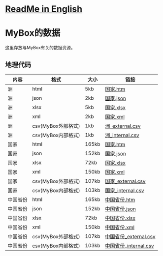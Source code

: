 # [ReadMe in English](http://mararsh.github.io/MyBox_data/tree/master/en)

# MyBox的数据
这里存放与MyBox有关的数据资源。

## 地理代码

| 内容 | 格式 | 大小 | 链接 |    
| --- | --- | --- |  --- |   
| 洲 | html | 5kb | [国家.htm](http://mararsh.github.io/MyBox_data/地理代码/洲.htm) |       
| 洲 | json | 2kb | [国家.json](http://mararsh.github.io/MyBox_data/地理代码/洲.json) |       
| 洲 | xlsx | 5kb | [国家.xlsx](http://mararsh.github.io/MyBox_data/地理代码/洲.xlsx) |       
| 洲 | xml | 2kb | [国家.xml](http://mararsh.github.io/MyBox_data/地理代码/洲.xml) |       
| 洲 | csv(MyBox外部格式) | 1kb | [洲_external.csv](http://mararsh.github.io/MyBox_data/地理代码/洲_external.csv) |       
| 洲 | csv(MyBox内部格式) | 1kb | [洲_internal.csv](http://mararsh.github.io/MyBox_data/地理代码/洲_internal.csv) |       
| 国家 | html | 165kb | [国家.htm](http://mararsh.github.io/MyBox_data/地理代码/国家.htm) |       
| 国家 | json | 152kb | [国家.json](http://mararsh.github.io/MyBox_data/地理代码/国家.json) |       
| 国家 | xlsx | 72kb | [国家.xlsx](http://mararsh.github.io/MyBox_data/地理代码/国家.xlsx) |       
| 国家 | xml | 150kb | [国家.xml](http://mararsh.github.io/MyBox_data/地理代码/国家.xml) |       
| 国家 | csv(MyBox外部格式) | 107kb | [国家_external.csv](http://mararsh.github.io/MyBox_data/地理代码/国家_external.csv) |       
| 国家 | csv(MyBox内部格式) | 103kb | [国家_internal.csv](http://mararsh.github.io/MyBox_data/地理代码/国家_internal.csv) |       
| 中国省份 | html | 165kb | [中国省份.htm](http://mararsh.github.io/MyBox_data/地理代码/中国/中国省份/中国省份.htm) |       
| 中国省份 | json | 152kb | [中国省份.json](http://mararsh.github.io/MyBox_data/地理代码/中国/中国省份/中国省份.json) |       
| 中国省份 | xlsx | 72kb | [中国省份.xlsx](http://mararsh.github.io/MyBox_data/地理代码/中国/中国省份/中国省份.xlsx) |       
| 中国省份 | xml | 150kb | [中国省份.xml](http://mararsh.github.io/MyBox_data/地理代码/中国/中国省份/中国省份.xml) |       
| 中国省份 | csv(MyBox外部格式) | 107kb | [中国省份_external.csv](http://mararsh.github.io/MyBox_data/地理代码/中国/中国省份/中国省份_external.csv) |       
| 中国省份 | csv(MyBox内部格式) | 103kb | [中国省份_internal.csv](http://mararsh.github.io/MyBox_data/地理代码/中国/中国省份/中国省份_internal.csv) |       

